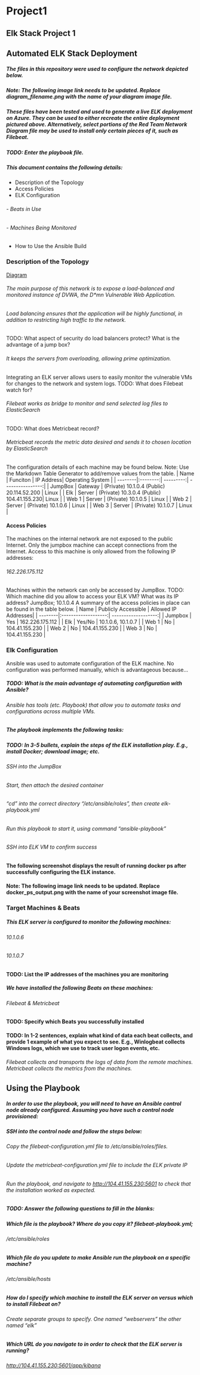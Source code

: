 # Project1
## Elk Stack Project 1
## Automated ELK Stack Deployment
##### The files in this repository were used to configure the network depicted below.
##### Note: The following image link needs to be updated. Replace diagram_filename.png with the name of your diagram image file.
##### These files have been tested and used to generate a live ELK deployment on Azure. They can be used to either recreate the entire deployment pictured above. Alternatively, select portions of the Red Team Network Diagram file may be used to install only certain pieces of it, such as Filebeat.
##### TODO: Enter the playbook file. 
##### This document contains the following details:
- Description of the Topology
- Access Policies
- ELK Configuration
###### - Beats in Use
###### - Machines Being Monitored
- How to Use the Ansible Build
### Description of the Topology
[Diagram](https://viewer.diagrams.net/?tags=%7B%7D&highlight=0000ff&edit=_blank&layers=1&nav=1#R7V1tc6M4Ev41rrr9YEqI94%2BJk8zszcxedjK1u%2FcphW3ZZoORD%2FDEmV9%2FEkg2SMLGNthkB1clNg0IUD%2F9qNVqiYExWm4%2BxP5q8QVPUTiAYLoZGHcDCC3DJf%2Bp4C0XOKaVC%2BZxMM1F%2Bk7wFPxATAiYdB1MUVI6MMU4TINVWTjBUYQmaUnmxzF%2BLR82w2H5qit%2FjiTB08QPZemfwTRd5FIXOjv5RxTMF%2FzKuu3le5Y%2BP5g9SbLwp%2Fi1IDLuB8YoxjjNfy03IxTSuuP1kp%2F3ULF3e2MxitI6J3yyvK9rcPPb738Fv341kvT%2Bk%2F1hyEr57odr9sDsZtM3XgPBMqui20W6DIlEJz%2BZ6C5Yzsn1wmBM%2Fk%2FCYPXsxyn5GaH0FccvQUT3jkK8nj6P8HK1TlH8rEN3Q%2F60Fd0pPgC%2FGxSnaFMQsQf6gPASpfEbOYTttR1WuQxdBtt83alK5%2FW%2FKKrJYkKfwWO%2BLXpXg%2BQHq0R1habw5ttq8%2Fz12%2BgWGLPfbP3295ehJ9UfmhJAsU0cpws8x5Ef3u%2BktzFeR1NESwVka3fMZ4xXrMb%2FRmn6xqzDX6e4rI%2F8mvRCldhgogSv4wnaAwim%2F9SP5yjdc5yj1kuMQj8Nvpfv45xK3neT%2B1BLrG2VQ1RCL4VXQCz8JgzmEZGltJa30s%2F%2BGIWPOAnSANO9Y5ymeEkOCOmOW3%2FyMs%2F0NcIhjrNrGbPsw%2B3iJlnlRESV6fONWbChGt6aziJNKYPd0IogxjONoBYQDpsFBAmxNiFXhA9TP%2FXJF5Un5Pt1QcRUp8MgySoymAxf0Xi4wElKbG2YoJg8BD2SovuBMSKaDuchHqNhc1YHTadkdbquMjtXYXZc2DgijPqImIVoc0NbBqINFE3Zz7tJ6CdJMCHChIA%2FlcUFBJUNtrJGBYOU67NYX0BFU1xY26zYNR5xQO5lqzDTLNOkRH85LbCzim2IUJBtCwXpQkE5b0gFZTrdPvjpataNa9Ar0Wv89hc9X7P45n9ZcdnG3aa09VbcekRxQB4bxUw4w1Fa4A4ARiOwF0UHKdusSdl2TVRehsNNyWKDiPBb5jSAR0wdCeACSd2EolLBGFES%2FPDH2QEZ5RL9Jbkq6W6fsfyE1CtVgkT%2Fy2A6zXCyoqjNHtO6HVh3VFdBGHJdRThCGTnE%2BAUJwjLCJA0D8PCwT8P1mZcYrmaVLBDaCu7VFVwCG%2FB4lIq0JEX%2BKilSQcfvUZGHTPWIJtTumhp1q0vUOgQacJuk11KjzrR9OuUadd1kt1Ocax%2F2kvA6DYOI2AXvTtPKm%2FrJYqvlg46y2r%2BWzLeAAu6aLTdzGkTQ%2FNfE0Jjn9Rxif%2Fo89kM%2FmmTnFW2ZaPjBci3DJHJy6jRAO%2B0zJbdoxLqjl4zYsDzJiHk4oGjDDmxJv%2FDaNqxbRslB0jwXdsNJcmoarNe0wWanEuLx3woHsBaq0mG3dCGu4QIBHHmJjTrXzmF2SF5QOlkMKvq2BUzITbBk%2F7xnTnXNsKXDiuDSMpn4iHz%2FlkeWnp%2FQZB0H6dvzB4LeVfI8yrlCS77P2zV5A%2BiCA6YyesORjb6JiJO64bavYfTNW2jjTWVFX9grm5bFHZ9LdWGdLqmrwN0AOGXutqF1Cnd3HgEWyNolb%2FspG7RtXjam4fa0e9jTEox2a8TXIl1odsmKTze5dtwdmXSFuKHB3eIL2ZjXfRv7I4jTtR8%2Bf%2FEnC9IBa9%2BmKA1aoPCxyyoyZROzdc2zFVbmtOXaXGU07eg6v7T1WEAYRqmwHmXLV27sTMvRHM%2BT2sIDAwONOUNulxSsGiFqOG7kXItvL%2BvTwBqRpsLYG6vXbZhJL%2BuLyh%2F9lHBrlEkgMLYBXJ6UAc%2BP3h4zXGcpQrNWM4N1NizrznZPHawTCjLF2HHbIKgRUOhBUGHAFhRA4J0IAt0VKF8qqgIG1TGrxoFSowvUA6UKKA2xhWmVg9nmhbvBsIaPfi0QHOUESGlYRa9AmTNmXxlAGhScQl71J7Q4B8s6mm0qbtupvFQlwr1Dp7QTV%2BdJiSVk22HKADegyascc%2Fb%2F1jQflKDLMCcAeF5RVDAFLhxv89GGrJAbCon5%2BF90KIY2%2BOSeAbSs4u9fioXac%2FrNIzsDmoeL1yt%2Bg%2BSB83vMD5MsUh7Frz9ML473KzrW5QwA5ZC9Ymi%2Fzfi%2FIwBIZ0UUjNVTGGtrw%2FaGKoO3B9e7BJfuiN1zSxGEuSy8YPfh9Rn7U7JzmyLQo6smukzj2uRVI233n5SEJPuvlXo9GEpiEZaDCQ3cgtsOOUG3ISdSKsi1a3mQjblrcmbqaZTHeSc%2FN1n5Uas0%2BMeX7ABq0%2BA1m1YA7v4z%2BnT%2Fld%2FBOBbviRyV35YkLjPngSegBw9zsqO3rturDb2VjPaFRyJ7d48BvN1v3flle05W3sxfBuFbfmZ%2BDP9v%2B8tVXudZ3leC5hiRHetA2lV90gKF3xHl9iPO8ePAD6uPT%2FwooXMwgtmeIlarEG1rhRjlEv99zG0Xn3XPydl%2F2r4NWZNGK5HOFXkJ0mGcETs%2Fag%2F6duCjOQtcUYYCejrQdC1rXfbiqtPmc76V%2FOT%2BhelYUvfag5rjSD6Gckqe0ZqTISeovwtAcj6HPZ%2F3fH4VPrd7Pv%2BZ%2BdyVwqW2BTVoXJvPVcOKB0BVDY99GDaM2Yx2UcVzA6ruiHIHeHr6eIBlJbS9Z1hVz4Gmn2yWW4xTn80IGXpNQRFKgTEehy3A0FWgsL3QRZ0xy26lshwRfTgcVeh4IkuN1CebR0YulOvEQ7mVvHU%2BMRUmXn789u2xZ6YqZmpqNEg3hf6Oo%2BzvqOb2t8ZMZo01XS48kE4VYBgVtFSph45kWOgCBTnimgd1A5tiQQbcoaUzuTimasCnR8%2Fp2XxCfo4DbE0%2FMTIulmVAQ%2BtcMpdZZ0ynB9Dp9ANOpB8ZifVcqQtCRxWp6zB0ms0NN%2Buuz3Id3Blih%2F5k1hILuj7uVNnqFw5T7XP3ZzM6PUc%2B9%2BbHOkbbgGE0TugXm0dEymKz9n6mXkCl9R0xLQqKjaxiZRbjog599%2FLoT2tRD0YVego8LynWELHLrtNqeqvZvez99%2B3wCWt%2FOM6JqBML2uZ2dafh7V7O%2F%2FuGDtA1bo4cPWLAtDZnuWB%2FQVdHD6%2B0Hj0NhSpEjTu70b5z0dM97uHTnXr0NMU91n6N%2F4OgAxXQuXB%2FsXbyDqTJOxU9R%2FCVQBGCb8hfZhssRgHBB2GaRkW%2BxN6OI8VltkZge71HwX4eHrJ%2BsspW9lOA2Dncvk6AXX1QXLFf1WkEmukIDa9xnlXxQ%2FBslqBzxyOVsw6rQdzpvB6eFkfP6dPi%2BrS4y6fFOX1a3PuODyr4XvKrjklztmw5Gam1nDgll6umrAh6Ov41LhP2zhb6Romn7N0S8ttbzqpKQ3h7i8Vd0QNJXeISB41V4zvNFL%2F%2F%2FKmtxrDTz91z2bkGaAkpcboieUm1Cn1rRNa9oQ6hvuu8ZKk4ztEv%2BHHJ7rqyto8bnzj3PUCHAXI1xQvDWdJ6YHW1Lq1OLo5QtD1Dt3q8vtPt1b%2FXy9Utpp3GP%2FO2%2BiZKAtpi%2FHStVtMTDQ1X4YG3NUhfTelHQ7Iqs%2BNikGRrZ9xu184ANIea0OGAvrsHhz8fNM%2FrHFryHFjFCkG6c0locrY%2Bzqnqm7kLNnNqvakitL3j8p41%2Bj7jNBZwNFheHdw0gWYZhXWjbYnkCBV6ineAWvKgcnNMVyOBuJP162puefTI0pUziUjlOaaiTp0W67TGUs5drFMdipi1ecJ7WyAlm7vXeeecsXsnunH%2Ffw%3D%3D)
###### The main purpose of this network is to expose a load-balanced and monitored instance of DVWA, the D*mn Vulnerable Web Application.
###### Load balancing ensures that the application will be highly functional, in addition to restricting high traffic to the network.
TODO: What aspect of security do load balancers protect? What is the advantage of a jump box?
###### It keeps the servers from overloading, allowing prime optimization. 
Integrating an ELK server allows users to easily monitor the vulnerable VMs for changes to the network and system logs.
TODO: What does Filebeat watch for?
###### Filebeat works as bridge to monitor and send selected log files to ElasticSearch
TODO: What does Metricbeat record?
###### Metricbeat records the metric data desired and sends it to chosen location by ElasticSearch 
The configuration details of each machine may be found below. Note: Use the Markdown Table Generator to add/remove values from the table.
|  Name   | Funciton | IP Address| Operating System |
| --------|:--------:| ---------:| ----------------:|
| JumpBox | Gateway  | (Private) 10.1.0.4 (Public) 20.114.52.200 | Linux |
| Elk     | Server   | (Private) 10.3.0.4 (Public) 104.41.155.230| Linux |
| Web 1   | Server   | (Private) 10.1.0.5 | Linux |
| Web 2   | Server   | (Private) 10.1.0.6 | Linux |
| Web 3   | Server   | (Private) 10.1.0.7 | Linux |

#### Access Policies
The machines on the internal network are not exposed to the public Internet.
Only the jumpbox machine can accept connections from the Internet. Access to this machine is only allowed from the following IP addresses:
###### 162.226.175.112
Machines within the network can only be accessed by JumpBox.
TODO: Which machine did you allow to access your ELK VM? What was its IP address? JumpBox; 10.1.0.4
A summary of the access policies in place can be found in the table below.
|  Name   | Publicly Accessible | Allowed IP Addresses|
| --------|:-------------------:| -------------------:|
| Jumpbox | Yes                 | 162.226.175.112     |
| Elk     | Yes/No              | 10.1.0.6, 10.1.0.7  |
| Web 1   | No                  | 104.41.155.230      |
| Web 2   | No                  | 104.41.155.230      |
| Web 3   | No                  | 104.41.155.230      |


### Elk Configuration
Ansible was used to automate configuration of the ELK machine. No configuration was performed manually, which is advantageous because...
##### TODO: What is the main advantage of automating configuration with Ansible?
###### Ansible has tools (etc. Playbook) that allow you to automate tasks and configurations across multiple VMs.
##### The playbook implements the following tasks:
##### TODO: In 3-5 bullets, explain the steps of the ELK installation play. E.g., install Docker; download image; etc.
###### SSH into the JumpBox 
###### Start, then attach the desired container
###### “cd” into the correct directory “/etc/ansible/roles”, then create elk-playbook.yml
###### Run this playbook to start it, using command “ansible-playbook”
###### SSH into ELK VM to confirm success 
#### The following screenshot displays the result of running docker ps after successfully configuring the ELK instance.
#### Note: The following image link needs to be updated. Replace docker_ps_output.png with the name of your screenshot image file.
### Target Machines & Beats
##### This ELK server is configured to monitor the following machines:
###### 10.1.0.6	
###### 10.1.0.7
#### TODO: List the IP addresses of the machines you are monitoring
##### We have installed the following Beats on these machines:
###### Filebeat & Metricbeat
#### TODO: Specify which Beats you successfully installed
#### TODO: In 1-2 sentences, explain what kind of data each beat collects, and provide 1 example of what you expect to see. E.g., Winlogbeat collects Windows logs, which we use to track user logon events, etc.
###### Filebeat collects and transports the logs of data from the remote machines. Metricbeat collects the metrics from the machines.
## Using the Playbook
##### In order to use the playbook, you will need to have an Ansible control node already configured. Assuming you have such a control node provisioned:
##### SSH into the control node and follow the steps below:
###### Copy the filebeat-configuration.yml file to /etc/ansible/roles/files.
###### Update the metricbeat-configuration.yml file to include the ELK private IP 
###### Run the playbook, and navigate to http://104.41.155.230:5601 to check that the installation worked as expected.
##### TODO: Answer the following questions to fill in the blanks:
##### Which file is the playbook? Where do you copy it? filebeat-playbook.yml; 
###### /etc/ansible/roles
##### Which file do you update to make Ansible run the playbook on a specific machine? 
###### /etc/ansible/hosts
##### How do I specify which machine to install the ELK server on versus which to install Filebeat on? 
###### Create separate groups to specify. One named “webservers” the other named “elk”
##### Which URL do you navigate to in order to check that the ELK server is running? 
###### http://104.41.155.230:5601/app/kibana

